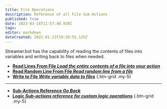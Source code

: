 ```yaml
---
title: File Operations
description: Reference of all File Sub-Actions
published: true
date: 2023-03-16T11:57:48.930Z
tags: 
editor: markdown
dateCreated: 2022-01-23T19:39:55.125Z
---
```


Streamer.bot has the capability of reading the contents of files into variables and writing back to files when needed.

* [<i class="mdi mdi-file-find primary--text"></i>**Read Lines From File *Load the entire contents of a file into your action***](/Sub-Actions/File/Read-Lines-From-File)
* [<i class="mdi mdi-file-move primary--text"></i>**Read Random Line From File *Read random line from a file***](/Sub-Actions/File/Read-Random-Line-From-File)
* [<i class="mdi mdi-file-edit primary--text"></i>**Write to File *Write variable data to files***](/Sub-Actions/File/Write-To-File)
{.btn-grid .my-5}

---
  
- [<i class="mdi mdi-chevron-left"></i>**Sub-Actions Reference *Go Back***](/Sub-Actions)
- [<i class="mdi mdi-state-machine primary--text"></i> **Logic *Sub-actions reference for custom logic operations***](/Sub-Actions/Logic)
{.btn-grid .my-5}